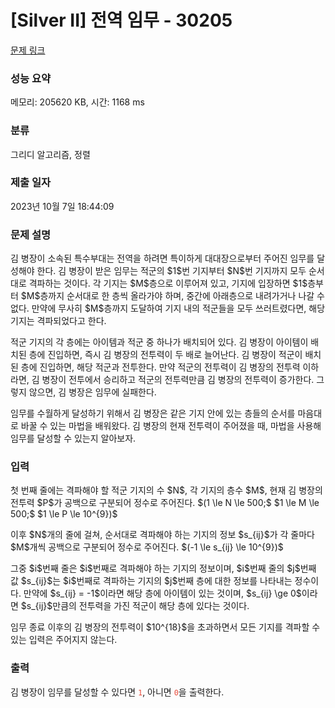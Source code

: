 # [Silver II] 전역 임무 - 30205 

[문제 링크](https://www.acmicpc.net/problem/30205) 

### 성능 요약

메모리: 205620 KB, 시간: 1168 ms

### 분류

그리디 알고리즘, 정렬

### 제출 일자

2023년 10월 7일 18:44:09

### 문제 설명

<p>김 병장이 소속된 특수부대는 전역을 하려면 특이하게 대대장으로부터 주어진 임무를 달성해야 한다. 김 병장이 받은 임무는 적군의 $1$번 기지부터 $N$번 기지까지 모두 순서대로 격파하는 것이다. 각 기지는 $M$층으로 이루어져 있고, 기지에 입장하면 $1$층부터 $M$층까지 순서대로 한 층씩 올라가야 하며, 중간에 아래층으로 내려가거나 나갈 수 없다. 만약에 무사히 $M$층까지 도달하여 기지 내의 적군들을 모두 쓰러트렸다면, 해당 기지는 격파되었다고 한다.</p>

<p>적군 기지의 각 층에는 아이템과 적군 중 하나가 배치되어 있다. 김 병장이 아이템이 배치된 층에 진입하면, 즉시 김 병장의 전투력이 두 배로 늘어난다. 김 병장이 적군이 배치된 층에 진입하면, 해당 적군과 전투한다. 만약 적군의 전투력이 김 병장의 전투력 이하라면, 김 병장이 전투에서 승리하고 적군의 전투력만큼 김 병장의 전투력이 증가한다. 그렇지 않으면, 김 병장은 임무에 실패한다.</p>

<p>임무를 수월하게 달성하기 위해서 김 병장은 같은 기지 안에 있는 층들의 순서를 마음대로 바꿀 수 있는 마법을 배워왔다. 김 병장의 현재 전투력이 주어졌을 때, 마법을 사용해 임무를 달성할 수 있는지 알아보자.</p>

### 입력 

 <p>첫 번째 줄에는 격파해야 할 적군 기지의 수 $N$, 각 기지의 층수 $M$, 현재 김 병장의 전투력 $P$가 공백으로 구분되어 정수로 주어진다. $(1 \le N \le 500;$ $1 \le M \le 500;$ $1 \le P \le 10^{9})$</p>

<p>이후 $N$개의 줄에 걸쳐, 순서대로 격파해야 하는 기지의 정보 $s_{ij}$가 각 줄마다 $M$개씩 공백으로 구분되어 정수로 주어진다. $(-1 \le s_{ij} \le 10^{9})$</p>

<p>그중 $i$번째 줄은 $i$번째로 격파해야 하는 기지의 정보이며, $i$번째 줄의 $j$번째 값 $s_{ij}$는 $i$번째로 격파하는 기지의 $j$번째 층에 대한 정보를 나타내는 정수이다. 만약에 $s_{ij} = -1$이라면 해당 층에 아이템이 있는 것이며, $s_{ij} \ge 0$이라면 $s_{ij}$만큼의 전투력을 가진 적군이 해당 층에 있다는 것이다.</p>

<p>임무 종료 이후의 김 병장의 전투력이 $10^{18}$을 초과하면서 모든 기지를 격파할 수 있는 입력은 주어지지 않는다.</p>

### 출력 

 <p>김 병장이 임무를 달성할 수 있다면 <span style="color:#e74c3c;"><code>1</code></span>, 아니면 <span style="color:#e74c3c;"><code>0</code></span>을 출력한다.</p>

